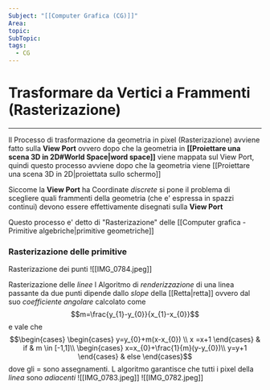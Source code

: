 ```yaml
---
Subject: "[[Computer Grafica (CG)]]"
Area: 
topic: 
SubTopic: 
tags:
  - CG
---
```


# Trasformare da Vertici a Frammenti (Rasterizazione)
---
Il Processo di trasformazione da geometria in pixel (Rasterizazione) avviene fatto sulla __View Port__ ovvero dopo che la geometria in __[[Proiettare una scena 3D in 2D#World Space|word space]]__ viene mappata sul View Port,
quindi questo processo avviene dopo che la geometria viene [[Proiettare una scena 3D in 2D|proiettata sullo schermo]] 

Siccome la __View Port__ ha Coordinate _discrete_ si pone il problema di scegliere quali frammenti della geometria (che e' espressa in spazzi continui) devono essere effettivamente disegnati sulla __View Port__


Questo processo e' detto di "Rasterizazione" delle [[Computer grafica - Primitive algebriche|primitive geometriche]]
### Rasterizazione delle primitive
Rasterizazione dei punti
![[IMG_0784.jpeg]]

Rasterizazione delle _linee_
l Algoritmo di _renderizzazione_ di una linea passante da due punti dipende dallo _slope_ della [[Retta|retta]] ovvero dal suo _coefficiente angolare_ calcolato come$$m=\frac{y_{1}-y_{0}}{x_{1}-x_{0}}$$
e vale che $$\begin{cases} 
\begin{cases}
y=y_{0}+m(x-x_{0})  \\
x =x+1
\end{cases} & if & m \in  [-1,1]\\
\begin{cases}
x=x_{0}+\frac{1}{m}(y-y_{0})\\
y=y+1
\end{cases} & else
\end{cases}$$dove gli $=$ sono assegnamenti. 
L algoritmo garantisce che  tutti i pixel della _linea_ sono _adiacenti_
![[IMG_0783.jpeg]]
![[IMG_0782.jpeg]]

